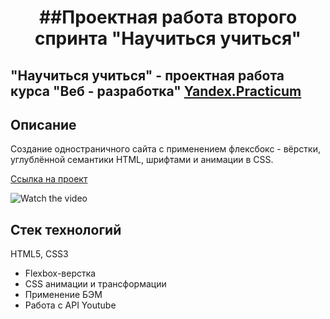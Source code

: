 
<h1 align="center"> ##Проектная работа второго спринта "Научиться учиться"
</h1>

## "Научиться учиться" - проектная работа курса "Веб - разработка" [Yandex.Practicum](https://praktikum.yandex.ru "Яндекс Практикум")

## Описание
Создание одностраничного сайта с применением флексбокс - вёрстки, углублённой семантики HTML, шрифтами и  анимации в CSS.

[Ссылка на проект](https://alexleibch.github.io/how-to-learn/)

![Watch the video](./public/how-to-learn.gif)

## Стек технологий  
HTML5, CSS3
- Flexbox-верстка
- CSS анимации и трансформации
- Применение БЭМ
- Работа с API Youtube
